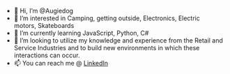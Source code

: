 - 👋 Hi, I’m @Augiedog
- 👀 I’m interested in Camping, getting outside, Electronics, Electric motors, Skateboards
- 🌱 I’m currently learning JavaScript, Python, C#
- 💞️ I’m looking to utilize my knowledge and experience from the Retail and Service Industries and to build new environments in
which these interactions can occur.
- 📫 You can reach me @ [LinkedIn](https://www.linkedin.com/in/auguste-bren-18b8b155/)

<!---
Augiedog/Augiedog is a ✨ special ✨ repository because its `README.md` (this file) appears on your GitHub profile.
You can click the Preview link to take a look at your changes.
--->
